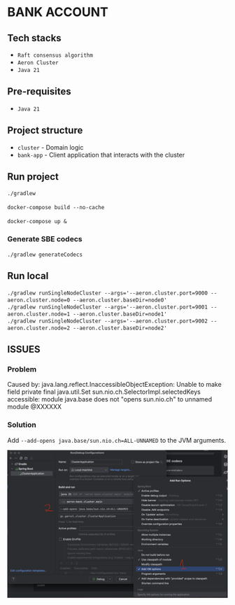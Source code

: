 # BANK ACCOUNT

## Tech stacks
- `Raft consensus algorithm`
- `Aeron Cluster`
- `Java 21`

## Pre-requisites
- `Java 21`

## Project structure

- `cluster` - Domain logic
- `bank-app` - Client application that interacts with the cluster

## Run project
```shell
./gradlew

docker-compose build --no-cache

docker-compose up &
```

### Generate SBE codecs
```shell
./gradlew generateCodecs
```

## Run local
```shell
./gradlew runSingleNodeCluster --args='--aeron.cluster.port=9000 --aeron.cluster.node=0 --aeron.cluster.baseDir=node0'
./gradlew runSingleNodeCluster --args='--aeron.cluster.port=9001 --aeron.cluster.node=1 --aeron.cluster.baseDir=node1'
./gradlew runSingleNodeCluster --args='--aeron.cluster.port=9002 --aeron.cluster.node=2 --aeron.cluster.baseDir=node2'
```

## ISSUES

### Problem
Caused by: java.lang.reflect.InaccessibleObjectException: Unable to make field private final java.util.Set sun.nio.ch.SelectorImpl.selectedKeys accessible: module java.base does not "opens sun.nio.ch" to unnamed module @XXXXXX

### Solution
Add ``--add-opens java.base/sun.nio.ch=ALL-UNNAMED`` to the JVM arguments.

![img.png](docs/fix_issue_InaccessibleObjectException.png)

